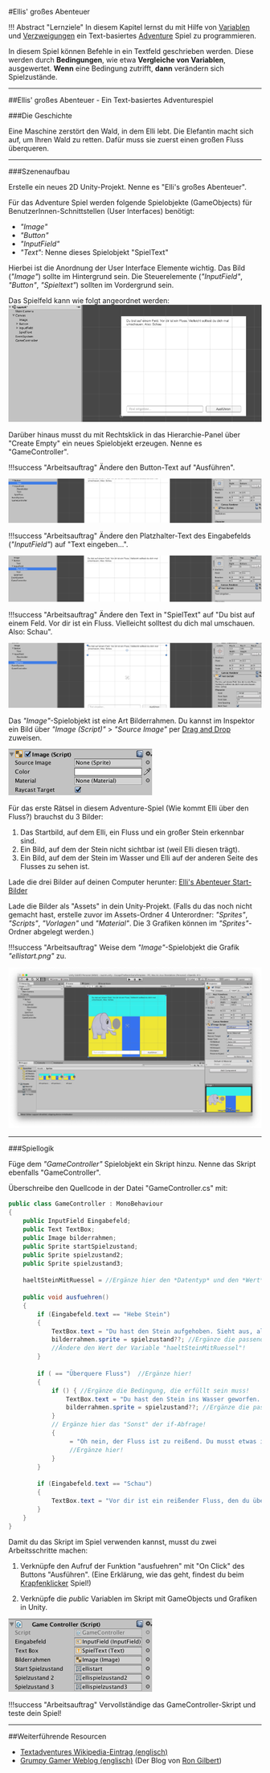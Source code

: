 #Ellis' großes Abenteuer

!!! Abstract "Lernziele"
    In diesem Kapitel lernst du mit Hilfe von [Variablen](../0150-variables/0150-variables.md) und [Verzweigungen](../0190-conditionals/0190-conditionals.md) ein Text-basiertes [Adventure](https://de.wikipedia.org/wiki/Adventure) Spiel zu programmieren.

In diesem Spiel können Befehle in ein Textfeld geschrieben werden. Diese werden durch **Bedingungen**, wie etwa **Vergleiche von Variablen**, ausgewertet. **Wenn** eine Bedingung zutrifft, **dann** verändern sich Spielzustände.

----

##Ellis' großes Abenteuer - Ein Text-basiertes Adventurespiel

###Die Geschichte

Eine Maschine zerstört den Wald, in dem Elli lebt. Die Elefantin macht sich auf, um Ihren Wald zu retten. Dafür muss sie zuerst einen großen Fluss überqueren.

---

###Szenenaufbau

Erstelle ein neues 2D Unity-Projekt. Nenne es "Elli's großes Abenteuer".

Für das Adventure Spiel werden folgende Spielobjekte (GameObjects) für BenutzerInnen-Schnittstellen (User Interfaces) benötigt:

* *"Image"*
* *"Button"*
* *"InputField"*
* *"Text"*: Nenne dieses Spielobjekt "SpielText"

Hierbei ist die Anordnung der User Interface Elemente wichtig. Das Bild (*"Image"*) sollte im Hintergrund sein. Die Steuerelemente (*"InputField"*, *"Button"*, *"Spieltext"*) sollten im Vordergrund sein.

Das Spielfeld kann wie folgt angeordnet werden:
![Spielfeld Anordung](img/elliadventuregamefield.png)

Darüber hinaus musst du mit Rechtsklick in das Hierarchie-Panel über "Create Empty" ein neues Spielobjekt erzeugen. Nenne es "GameController".

!!!success "Arbeitsauftrag"
    Ändere den Button-Text auf "Ausführen".
	
![Button Ausführen](img/ellibuttonausfuehren.png)


!!!success "Arbeitsauftrag"
    Ändere den Platzhalter-Text des Eingabefelds (*"InputField"*) auf "Text eingeben...".
	
![InputField Text](img/elliplaceholdertext.png)


!!!success "Arbeitsauftrag"
    Ändere den Text in "SpielText" auf "Du bist auf einem Feld. Vor dir ist ein Fluss. Vielleicht solltest du dich mal umschauen. Also: Schau".
	
![SpielText Text](img/ellitextfirst.png)

Das *"Image"*-Spielobjekt ist eine Art Bilderrahmen. Du kannst im Inspektor ein Bild über *"Image (Script)"* > *"Source Image"* per [Drag and Drop](https://de.wikipedia.org/wiki/Drag_and_Drop#/media/File:Drag-and-drop-de.svg) zuweisen.

![Image SourceImage](img/ellisourceimage.png)

Für das erste Rätsel in diesem Adventure-Spiel (Wie kommt Elli über den Fluss?) brauchst du 3 Bilder: 

1. Das Startbild, auf dem Elli, ein Fluss und ein großer Stein erkennbar sind. 
2. Ein Bild, auf dem der Stein nicht sichtbar ist (weil Elli diesen trägt).
3. Ein Bild, auf dem der Stein im Wasser und Elli auf der anderen Seite des Flusses zu sehen ist.

Lade die drei Bilder auf deinen Computer herunter: [Elli's Abenteuer Start-Bilder](img/ellistartpictures.zip)

Lade die Bilder als "Assets" in dein Unity-Projekt. (Falls du das noch nicht gemacht hast, erstelle zuvor im Assets-Ordner 4 Unterordner: *"Sprites"*, *"Scripts"*, *"Vorlagen"* und *"Material"*. Die 3 Grafiken können im *"Sprites"*-Ordner abgelegt werden.)

!!!success "Arbeitsauftrag"
    Weise dem *"Image"*-Spielobjekt die Grafik *"ellistart.png"* zu.

![Elli Adventure vollständiges UI](img/elliuicompleted.png)

---

###Spiellogik

Füge dem *"GameController"* Spielobjekt ein Skript hinzu. Nenne das Skript ebenfalls "GameController".

Überschreibe den Quellcode in der Datei "GameController.cs" mit:
``` c#
public class GameController : MonoBehaviour 
{
	public InputField Eingabefeld;
	public Text TextBox;
	public Image bilderrahmen;
	public Sprite startSpielzustand; 
	public Sprite spielzustand2;
	public Sprite spielzustand3;

	haeltSteinMitRuessel = //Ergänze hier den *Datentyp* und den *Wert*!

	public void ausfuehren()
	{
		if (Eingabefeld.text == "Hebe Stein") 
		{
			TextBox.text = "Du hast den Stein aufgehoben. Sieht aus, als könnte man diesen in den Fluss werfen.";
			bilderrahmen.sprite = spielzustand??; //Ergänze die passende Grafik!
			//Ändere den Wert der Variable "haeltSteinMitRuessel"!
		}

		if ( == "Überquere Fluss")  //Ergänze hier!
		{
			if () { //Ergänze die Bedingung, die erfüllt sein muss!
				TextBox.text = "Du hast den Stein ins Wasser geworfen. Du hast den Fluss überquert.";
				bilderrahmen.sprite = spielzustand??; //Ergänze die passende Grafik!
			} 
			// Ergänze hier das "Sonst" der if-Abfrage!
			{
				 = "Oh nein, der Fluss ist zu reißend. Du musst etwas in den Fluss werfen. Gibt es hier etwas, das man aufheben kann?"; 
				 //Ergänze hier!
			}
		}

		if (Eingabefeld.text == "Schau") 
		{
			TextBox.text = "Vor dir ist ein reißender Fluss, den du überqueren musst. Da liegt auch ein Stein, vielleicht kann man den heben?";
		}
	}
}
```

Damit du das Skript im Spiel verwenden kannst, musst du zwei Arbeitsschritte machen:

1. Verknüpfe den Aufruf der Funktion "ausfuehren" mit "On Click" des Buttons "Ausführen". (Eine Erklärung, wie das geht, findest du beim [Krapfenklicker](../0170-donutclicker/0170-donutclicker.md) Spiel!)

2. Verknüpfe die *public* Variablen im Skript mit GameObjects und Grafiken in Unity.

![GameController References](img/elligamecontrollerreferences.png)

!!!success "Arbeitsauftrag"
    Vervollständige das GameController-Skript und teste dein Spiel!
	
---


##Weiterführende Resourcen

* [Textadventures Wikipedia-Eintrag (englisch)](https://en.wikipedia.org/wiki/Adventure_game)
* [Grumpy Gamer Weblog (englisch)](https://www.grumpygamer.com) (Der Blog von [Ron Gilbert](https://de.wikipedia.org/wiki/Ron_Gilbert))
